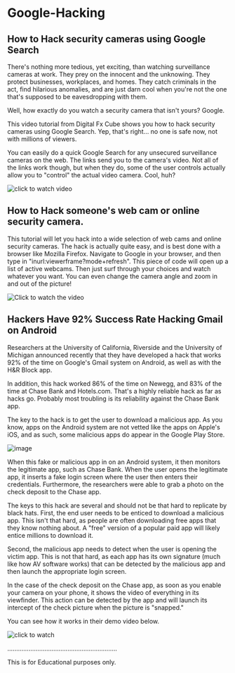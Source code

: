 # Google-Hacking

## How to Hack security cameras using Google Search

There's nothing more tedious, yet exciting, than watching surveillance cameras at work. They prey on the innocent and the unknowing. They protect businesses, workplaces, and homes. They catch criminals in the act, find hilarious anomalies, and are just darn cool when you're not the one that's supposed to be eavesdropping with them.

Well, how exactly do you watch a security camera that isn't yours? Google.

This video tutorial from Digital Fx Cube shows you how to hack security cameras using Google Search. Yep, that's right… no one is safe now, not with millions of viewers.

You can easily do a quick Google Search for any unsecured surveillance cameras on the web. The links send you to the camera's video. Not all of the links work though, but when they do, some of the user controls actually allow you to "control" the actual video camera. Cool, huh?

![click to watch video](https://youtu.be/8EIIEFpWzw8)

## How to Hack someone's web cam or online security camera.

This tutorial will let you hack into a wide selection of web cams and online security cameras. The hack is actually quite easy, and is best done with a browser like Mozilla Firefox. Navigate to Google in your browser, and then type in "inurl:viewerframe?mode+refresh". This piece of code will open up a list of active webcams. Then just surf through your choices and watch whatever you want. You can even change the camera angle and zoom in and out of the picture!

![Click to watch the video](https://youtu.be/yRnlgYQpknE)

## Hackers Have 92% Success Rate Hacking Gmail on Android

Researchers at the University of California, Riverside and the University of Michigan announced recently that they have developed a hack that works 92% of the time on Google's Gmail system on Android, as well as with the H&R Block app.

In addition, this hack worked 86% of the time on Newegg, and 83% of the time at Chase Bank and Hotels.com. That's a highly reliable hack as far as hacks go. Probably most troubling is its reliability against the Chase Bank app.

The key to the hack is to get the user to download a malicious app. As you know, apps on the Android system are not vetted like the apps on Apple's iOS, and as such, some malicious apps do appear in the Google Play Store.

![image](http://img.wonderhowto.com/img/original/24/27/63544468400109/0/635444684001092427.jpg)

When this fake or malicious app in on an Android system, it then monitors the legitimate app, such as Chase Bank. When the user opens the legitimate app, it inserts a fake login screen where the user then enters their credentials. Furthermore, the researchers were able to grab a photo on the check deposit to the Chase app.

The keys to this hack are several and should not be that hard to replicate by black hats. First, the end user needs to be enticed to download a malicious app. This isn't that hard, as people are often downloading free apps that they know nothing about. A "free" version of a popular paid app will likely entice millions to download it.

Second, the malicious app needs to detect when the user is opening the victim app. This is not that hard, as each app has its own signature (much like how AV software works) that can be detected by the malicious app and then launch the appropriate login screen.

In the case of the check deposit on the Chase app, as soon as you enable your camera on your phone, it shows the video of everything in its viewfinder. This action can be detected by the app and will launch its intercept of the check picture when the picture is "snapped."

You can see how it works in their demo video below.

![click to watch](https://youtu.be/QZZwiT-Df1U)

..............................................................

This is for Educational purposes only.


